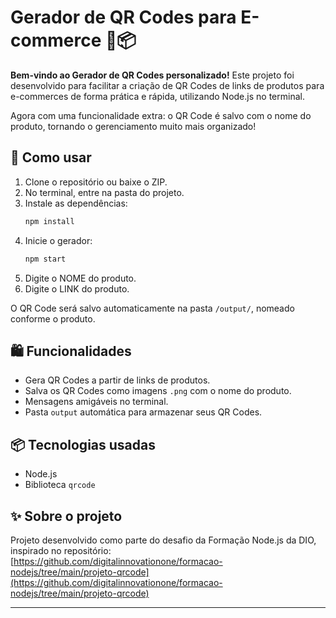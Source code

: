 
# Gerador de QR Codes para E-commerce 🛒📦

**Bem-vindo ao Gerador de QR Codes personalizado!**
Este projeto foi desenvolvido para facilitar a criação de QR Codes de links de produtos para e-commerces de forma prática e rápida, utilizando Node.js no terminal.

Agora com uma funcionalidade extra: o QR Code é salvo com o nome do produto, tornando o gerenciamento muito mais organizado!

## 🚀 Como usar
1. Clone o repositório ou baixe o ZIP.
2. No terminal, entre na pasta do projeto.
3. Instale as dependências:
   ```bash
   npm install
   ```
4. Inicie o gerador:
   ```bash
   npm start
   ```
5. Digite o NOME do produto.
6. Digite o LINK do produto.

O QR Code será salvo automaticamente na pasta `/output/`, nomeado conforme o produto.

## 🛍️ Funcionalidades
- Gera QR Codes a partir de links de produtos.
- Salva os QR Codes como imagens `.png` com o nome do produto.
- Mensagens amigáveis no terminal.
- Pasta `output` automática para armazenar seus QR Codes.

## 📦 Tecnologias usadas
- Node.js
- Biblioteca `qrcode`

## ✨ Sobre o projeto
Projeto desenvolvido como parte do desafio da Formação Node.js da DIO, inspirado no repositório:
[https://github.com/digitalinnovationone/formacao-nodejs/tree/main/projeto-qrcode](https://github.com/digitalinnovationone/formacao-nodejs/tree/main/projeto-qrcode)

---
